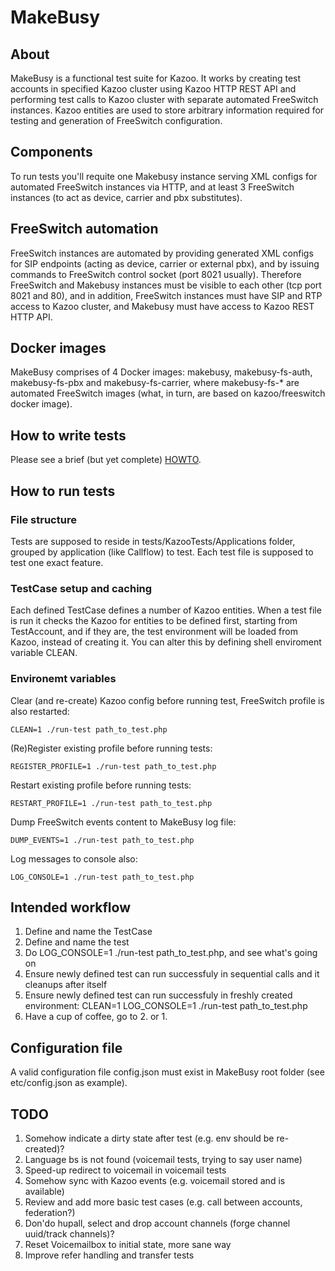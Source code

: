 # MakeBusy

## About

MakeBusy is a functional test suite for Kazoo. It works by creating test accounts in specified Kazoo cluster using Kazoo HTTP REST API and
performing test calls to Kazoo cluster with separate automated FreeSwitch instances. Kazoo entities are used to store arbitrary information
required for testing and generation of FreeSwitch configuration.

## Components

To run tests you'll requite one Makebusy instance serving XML configs for automated FreeSwitch instances via HTTP, and at least 3
FreeSwitch instances (to act as device, carrier and pbx substitutes).

## FreeSwitch automation

FreeSwitch instances are automated by providing generated XML configs for SIP endpoints (acting as device, carrier or external pbx),
and by issuing commands to FreeSwitch control socket (port 8021 usually). Therefore FreeSwitch and Makebusy instances must be visible
to each other (tcp port 8021 and 80), and in addition, FreeSwitch instances must have SIP and RTP access to Kazoo cluster, and Makebusy
must have access to Kazoo REST HTTP API.

## Docker images

MakeBusy comprises of 4 Docker images: makebusy, makebusy-fs-auth, makebusy-fs-pbx and makebusy-fs-carrier, where makebusy-fs-* are
automated FreeSwitch images (what, in turn, are based on kazoo/freeswitch docker image).

## How to write tests

Please see a brief (but yet complete) [HOWTO](doc/HOWTO.md).

## How to run tests

### File structure

Tests are supposed to reside in tests/KazooTests/Applications folder, grouped by application (like Callflow) to test.
Each test file is supposed to test one exact feature.

### TestCase setup and caching

Each defined TestCase defines a number of Kazoo entities. When a test file is run it checks the Kazoo for entities
to be defined first, starting from TestAccount, and if they are, the test environment will be loaded from Kazoo,
instead of creating it. You can alter this by defining shell enviroment variable CLEAN.

### Environemt variables

Clear (and re-create) Kazoo config before running test, FreeSwitch profile is also restarted:
```
CLEAN=1 ./run-test path_to_test.php
```

(Re)Register existing profile before running tests:
```
REGISTER_PROFILE=1 ./run-test path_to_test.php
```

Restart existing profile before running tests:
```
RESTART_PROFILE=1 ./run-test path_to_test.php
```

Dump FreeSwitch events content to MakeBusy log file:
```
DUMP_EVENTS=1 ./run-test path_to_test.php
```

Log messages to console also:
```
LOG_CONSOLE=1 ./run-test path_to_test.php
```

## Intended workflow

1. Define and name the TestCase
2. Define and name the test
3. Do LOG_CONSOLE=1 ./run-test path_to_test.php, and see what's going on
4. Ensure newly defined test can run successfuly in sequential calls and it cleanups after itself
5. Ensure newly defined test can run successfuly in freshly created environment: CLEAN=1 LOG_CONSOLE=1 ./run-test path_to_test.php
6. Have a cup of coffee, go to 2. or 1.

## Configuration file

A valid configuration file config.json must exist in MakeBusy root folder (see etc/config.json as example).

## TODO

1. Somehow indicate a dirty state after test (e.g. env should be re-created)?
2. Language bs is not found (voicemail tests, trying to say user name)
3. Speed-up redirect to voicemail in voicemail tests
4. Somehow sync with Kazoo events (e.g. voicemail stored and is available)
5. Review and add more basic test cases (e.g. call between accounts, federation?)
6. Don'do hupall, select and drop account channels (forge channel uuid/track channels)?
7. Reset Voicemailbox to initial state, more sane way
8. Improve refer handling and transfer tests
